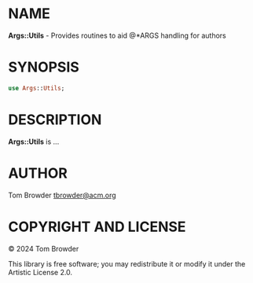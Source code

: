 NAME
====

**Args::Utils** - Provides routines to aid @*ARGS handling for authors

SYNOPSIS
========

```raku
use Args::Utils;
```

DESCRIPTION
===========

**Args::Utils** is ...

AUTHOR
======

Tom Browder <tbrowder@acm.org>

COPYRIGHT AND LICENSE
=====================

© 2024 Tom Browder

This library is free software; you may redistribute it or modify it under the Artistic License 2.0.

